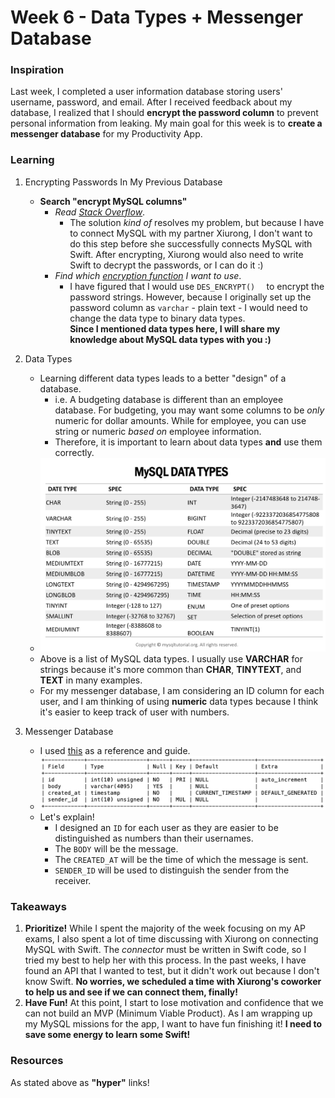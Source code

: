 # Week 6 - Data Types + Messenger Database 

### Inspiration
Last week, I completed a user information database storing users' username, password, and email. After I received feedback about my database, I realized that I should __encrypt the password column__ to prevent personal information from leaking. My main goal for this week is to __create a messenger database__ for my Productivity App.

### Learning
1. Encrypting Passwords In My Previous Database 
    * __Search "encrypt MySQL columns"__
      * _Read [Stack Overflow](https://stackoverflow.com/questions/4275882/how-to-encrypt-a-specific-column-in-a-mysql-table)_.
        * The solution _kind of_ resolves my problem, but because I have to connect MySQL with my partner Xiurong, I don't want to do this step before she successfully connects MySQL with Swift. After encrypting, Xiurong would also need to write Swift to decrypt the passwords, or I can do it :)
      * _Find which [encryption function](https://dev.mysql.com/doc/refman/8.0/en/encryption-functions.html) I want to use_.
        * I have figured that I would use ```DES_ENCRYPT()	``` to encrypt the password strings. However, because I originally set up the password column as ```varchar``` - plain text - I would need to change the data type to binary data types.<br> __Since I mentioned data types here, I will share my knowledge about MySQL data types with you :)__
2. Data Types
    * Learning different data types leads to a better "design" of a database. 
      * i.e. A budgeting database is different than an employee database. For budgeting, you may want some columns to be _only_ numeric for dollar amounts. While for employee, you can use string or numeric _based on_ employee information. 
      * Therefore, it is important to learn about data types __and__ use them correctly. 
    * ![alt text](https://github.com/JENNIFERL4209/mysql-independent-study/blob/master/images/DataTypes.png)
    * Above is a list of MySQL data types. I usually use __VARCHAR__ for strings because it's more common than __CHAR__, __TINYTEXT__, and __TEXT__ in many examples.
    * For my messenger database, I am considering an ID column for each user, and I am thinking of using __numeric__ data types because I think it's easier to keep track of user with numbers. 

3. Messenger Database
    * I used [this](https://stackoverflow.com/questions/40370069/mysql-realtime-messaging) as a reference and guide.
    * ![alt-text](https://github.com/JENNIFERL4209/mysql-independent-study/blob/master/images/Message.png)
    * Let's explain!
      * I designed an ```ID``` for each user as they are easier to be distinguished as numbers than their usernames.
      * The ```BODY``` will be the message.
      * The ```CREATED_AT``` will be the time of which the message is sent.
      * ```SENDER_ID``` will be used to distinguish the sender from the receiver. 

### Takeaways 
1. __Prioritize!__ While I spent the majority of the week focusing on my AP exams, I also spent a lot of time discussing with Xiurong on connecting MySQL with Swift. The _connector_ must be written in Swift code, so I tried my best to help her with this process. In the past weeks, I have found an API that I wanted to test, but it didn't work out because I don't know Swift. __No worries, we scheduled a time with Xiurong's coworker to help us and see if we can connect them, finally!__
2. __Have Fun!__ At this point, I start to lose motivation and confidence that we can not build an MVP (Minimum Viable Product). As I am wrapping up my MySQL missions for the app, I want to have fun finishing it! __I need to save some energy to learn some Swift!__

### Resources
As stated above as __"hyper"__ links!